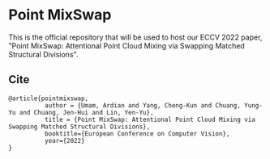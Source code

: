 # Point MixSwap

This is the official repository that will be used to host our ECCV 2022 paper, "Point MixSwap: Attentional Point Cloud Mixing via Swapping Matched Structural Divisions".

## Cite
```
@article{pointmixswap,
          author = {Umam, Ardian and Yang, Cheng-Kun and Chuang, Yung-Yu and Chuang, Jen-Hui and Lin, Yen-Yu},
          title = {Point MixSwap: Attentional Point Cloud Mixing via Swapping Matched Structural Divisions},
          booktitle={European Conference on Computer Vision},
          year={2022}
}
```
